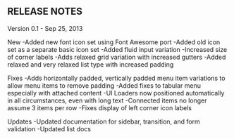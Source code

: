 RELEASE NOTES
--------------

Version 0.1 - Sep 25, 2013

New
-Added new font icon set using Font Awesome port
-Added old icon set as a separate basic icon set
-Added fluid input variation
-Increased size of corner labels
-Adds relaxed grid variation with increased gutters
-Added relaxed and very relaxed list type with increased padding

Fixes
-Adds horizontally padded, vertically padded menu item variations to allow menu items to remove padding
-Added fixes to tabular menu especially with attached content
-UI Loaders now positioned automatically in all circumstances, even with long text
-Connected items no longer assume 3 items per row
-Fixes display of left corner icon labels

Updates
-Updated documentation for sidebar, transition, and form validation
-Updated list docs